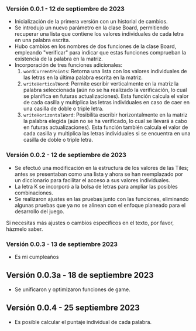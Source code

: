 
### Versión 0.0.1 - 12 de septiembre de 2023
- Inicialización de la primera versión con un historial de cambios.
- Se introdujo un nuevo parámetro en la clase Board, permitiendo recuperar una lista que contiene los valores individuales de cada letra en una palabra escrita.
- Hubo cambios en los nombres de dos funciones de la clase Board, empleando "verificar" para indicar que estas funciones comprueban la existencia de la palabra en la matriz.
- Incorporación de tres funciones adicionales:
  1. `wordCurrentPoints`: Retorna una lista con los valores individuales de las letras en la última palabra escrita en la matriz.
  2. `writeVerticalWord`: Permite escribir verticalmente en la matriz la palabra seleccionada (aún no se ha realizado la verificación, lo cual se planifica en futuras actualizaciones). Esta función calcula el valor de cada casilla y multiplica las letras individuales en caso de caer en una casilla de doble o triple letra.
  3. `writeHorizontalWord`: Posibilita escribir horizontalmente en la matriz la palabra elegida (aún no se ha verificado, lo cual se llevará a cabo en futuras actualizaciones). Esta función también calcula el valor de cada casilla y multiplica las letras individuales si se encuentra en una casilla de doble o triple letra.

### Versión 0.0.2 - 12 de septiembre de 2023
- Se efectuó una modificación en la estructura de los valores de las Tiles; antes se presentaban como una lista y ahora se han reemplazado por un diccionario para facilitar el acceso a sus valores individuales.
- La letra K se incorporó a la bolsa de letras para ampliar las posibles combinaciones.
- Se realizaron ajustes en las pruebas junto con las funciones, eliminando algunas pruebas que ya no se alinean con el enfoque planeado para el desarrollo del juego.

Si necesitas más ajustes o cambios específicos en el texto, por favor, házmelo saber.

### Versión 0.0.3 - 13 de septiembre 2023 
-  Es mi cumpleaños 
## Versión 0.0.3a - 18 de septiembre 2023 
-  Se unificaron y optimizaron funciones de game.

## Versión 0.0.4 - 25 septiembre 2023 
- Es posible calcular el puntaje individual de cada palabra. 